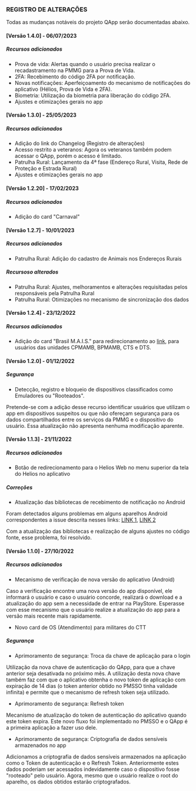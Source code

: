 
### REGISTRO DE ALTERAÇÕES

Todas as mudanças notáveis do projeto QApp serão documentadas abaixo.

#### [Versão 1.4.0] - 06/07/2023

##### Recursos adicionados

- Prova de vida: Alertas quando o usuário precisa realizar o recadastramento na PMMG para a Prova de Vida.
- 2FA: Recebimento do código 2FA por notificação.
- Novas notificações: Aperfeiçoamento do mecanismo de notificações do aplicativo (Hélios, Prova de Vida e 2FA).
- Biometria: Utilização da biometria para liberação do código 2FA.
- Ajustes e otimizações gerais no app

#### [Versão 1.3.0] - 25/05/2023
 
##### Recursos adicionados
   
- Adição do link do Changelog (Registro de alterações)
- Acesso restrito a veteranos: Agora os veteranos também podem acessar o QApp, porém o acesso é limitado.
- Patrulha Rural: Lançamento da 4ª fase (Endereço Rural, Visita, Rede de Proteção e Estrada Rural)
- Ajustes e otimizações gerais no app

#### [Versão 1.2.20] - 17/02/2023
 
##### Recursos adicionados
   
- Adição do card "Carnaval"

#### [Versão 1.2.7] - 10/01/2023
 
##### Recursos adicionados

- Patrulha Rural: Adição do cadastro de Animais nos Endereços Rurais
   
##### Recursoso alterados

- Patrulha Rural: Ajustes, melhoramentos e alterações requisitadas pelos responsáveis pela Patrulha Rural
- Patrulha Rural: Otimizações no mecanismo de sincronização dos dados

#### [Versão 1.2.4] - 23/12/2022
 
##### Recursos adicionados

- Adição do card "Brasil M.A.I.S." para redirecionamento ao [link](https://plataforma-pf.sccon.com.br/#/), para usuários das unidades CPMAMB, BPMAMB, CTS e DTS.

#### [Versão 1.2.0] - 01/12/2022

##### Segurança

- Detecção, registro e bloqueio de dispositivos classificados como Emuladores ou "Rooteados".

Pretende-se com a adição desse recurso identificar usuários que utilizam o app em dispositivos suspeitos ou que não ofereçam segurança para os dados compartilhados entre os serviços da PMMG e o dispositivo do usuário. Essa atualização não apresenta nenhuma modificação aparente.
 
#### [Versão 1.1.3] - 21/11/2022
 
##### Recursos adicionados

- Botão de redirecionamento para o Helios Web no menu superior da tela do Helios no aplicativo
   
##### Correções

- Atualização das bibliotecas de recebimento de notificação no Android

Foram detectados alguns problemas em alguns aparelhos Android correspondentes a issue descrita nesses links: [LINK 1](https://github.com/firebase/flutterfire/issues/9446), [LINK 2](https://github.com/firebase/flutterfire/pull/9494)

Com a atualização das bibliotecas e realização de alguns ajustes no código fonte, esse problema, foi resolvido.
 
#### [Versão 1.1.0] - 27/10/2022
 
##### Recursos adicionados

- Mecanismo de verificação de nova versão do aplicativo (Android)

Caso a verificação encontre uma nova versão do app disponível, ele informará o usuário e caso o usuário concorde, realizará o download e a atualização do app sem a necessidade de entrar na PlayStore. Esperasse com esse mecanismo que o usuário realize a atualização do app para a versão mais recente mais rapidamente.

- Novo card de OS (Atendimento) para militares do CTT

##### Segurança

- Aprimoramento de segurança: Troca da chave de aplicação para o login

Utilização da nova chave de autenticação do QApp, para que a chave anterior seja desativada no próximo mês. A utilização desta nova chave também faz com que o aplicativo obtenha o novo token de aplicação com expiração de 14 dias (o token anterior obtido no PMSSO tinha validade infinita) e permite que o mecanismo de refresh token seja utilizado.

- Aprimoramento de segurança: Refresh token

Mecanismo de atualização do token de autenticação do aplicativo quando este token expira. Este novo fluxo foi implementado no PMSSO e o QApp é a primeira aplicação a fazer uso dele.

- Aprimoramento de segurança: Criptografia de dados sensíveis armazenados no app

Adicionamos a criptografia de dados sensíveis armazenados na aplicação como o Token de autenticação e o Refresh Token. Anteriormente estes dados poderiam ser acessados indevidamente caso o dispositivo fosse "rooteado" pelo usuário. Agora, mesmo que o usuário realize o root do aparelho, os dados obtidos estarão criptografados.
 
